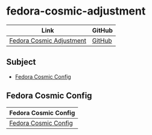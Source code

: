 

# fedora-cosmic-adjustment

| Link | GitHub |
| ---- | ------ |
| [Fedora Cosmic Adjustment](https://samwhelp.github.io/fedora-cosmic-adjustment/) | [GitHub](https://github.com/samwhelp/fedora-cosmic-adjustment) |




## Subject

* [Fedora Cosmic Config](#fedora-cosmic-config)




## Fedora Cosmic Config

| Fedora Cosmic Config |
| ------------------- |
| [Fedora Cosmic Config](https://github.com/samwhelp/fedora-cosmic-adjustment/tree/main/prototype/main/cosmic-config/Main) |
